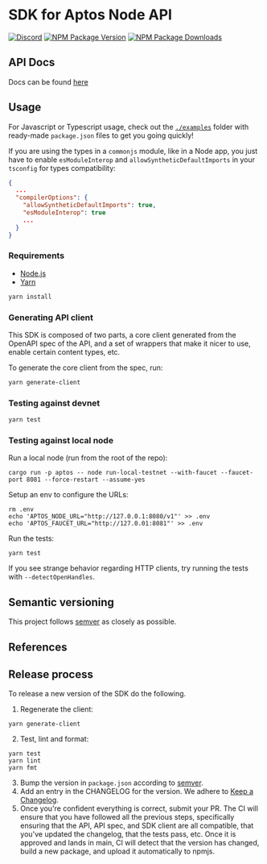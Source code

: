 # SDK for Aptos Node API
[![Discord][discord-image]][discord-url]
[![NPM Package Version][npm-image-version]][npm-url]
[![NPM Package Downloads][npm-image-downloads]][npm-url]

## API Docs
Docs can be found [here][api-doc]

## Usage
For Javascript or Typescript usage, check out the [`./examples`][examples] folder with ready-made `package.json` files to get you going quickly!

If you are using the types in a `commonjs` module, like in a Node app, you just have to enable `esModuleInterop`
and `allowSyntheticDefaultImports` in your `tsconfig` for types compatibility:

```json
{
  ...
  "compilerOptions": {
    "allowSyntheticDefaultImports": true,
    "esModuleInterop": true
    ...
  }
}
```

### Requirements
- [Node.js](https://nodejs.org)
- [Yarn](https://yarnpkg.com/)

```bash
yarn install
```

### Generating API client
This SDK is composed of two parts, a core client generated from the OpenAPI spec of the API, and a set of wrappers that make it nicer to use, enable certain content types, etc.

To generate the core client from the spec, run:
```bash
yarn generate-client
```

### Testing against devnet
```bash
yarn test
```

### Testing against local node

Run a local node (run from the root of the repo):
```
cargo run -p aptos -- node run-local-testnet --with-faucet --faucet-port 8081 --force-restart --assume-yes
```

Setup an env to configure the URLs:
```
rm .env
echo 'APTOS_NODE_URL="http://127.0.0.1:8080/v1"' >> .env
echo 'APTOS_FAUCET_URL="http://127.0.01:8081"' >> .env
```

Run the tests:
```
yarn test
```

If you see strange behavior regarding HTTP clients, try running the tests with `--detectOpenHandles`.

## Semantic versioning
This project follows [semver](https://semver.org/) as closely as possible.

## References
[examples]: https://github.com/aptos-labs/aptos-core/blob/main/ecosystem/typescript/sdk/examples/
[repo]: https://github.com/aptos-labs/aptos-core
[npm-image-version]: https://img.shields.io/npm/v/aptos.svg
[npm-image-downloads]: https://img.shields.io/npm/dm/aptos.svg
[npm-url]: https://npmjs.org/package/aptos
[discord-image]: https://img.shields.io/discord/945856774056083548?label=Discord&logo=discord&style=flat~~~~
[discord-url]: https://discord.gg/aptoslabs
[api-doc]: https://aptos-labs.github.io/ts-sdk-doc/

## Release process
To release a new version of the SDK do the following.

1. Regenerate the client:
```
yarn generate-client
```

2. Test, lint and format:
```
yarn test
yarn lint
yarn fmt
```

3. Bump the version in `package.json` according to [semver](https://semver.org/).
4. Add an entry in the CHANGELOG for the version. We adhere to [Keep a Changelog](https://keepachangelog.com/en/1.0.0/).
5. Once you're confident everything is correct, submit your PR. The CI will ensure that you have followed all the previous steps, specifically ensuring that the API, API spec, and SDK client are all compatible, that you've updated the changelog, that the tests pass, etc. Once it is approved and lands in main, CI will detect that the version has changed, build a new package, and upload it automatically to npmjs.
